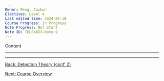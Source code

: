 ```yaml
---
Owner: Peng, Caikun
Electives: Level 4
Last edited time: 2024-04-18
Course Progress: In Progress
Note Progress: Not Start
Note ID: TELE4653-Note-9
---
```


Content

---


---
[Back: Detection Theory (cont' 2)](8.%20TELE4653%20Detection%20Theory%20(cont'%202).md)

[Next: Course Overview](0.%20TELE4653%20Digital%20Modulation%20&%20Coding.md)